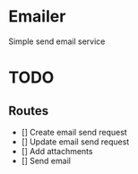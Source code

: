 # Emailer
Simple send email service

# TODO
## Routes
* [] Create email send request
* [] Update email send request
* [] Add attachments
* [] Send email
